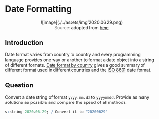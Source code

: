 # Date Formatting

<span style="display:block;text-align:center">
![image](./../assets/img/2020.06.29.png)
</span>
<span style="display:block;text-align:center"><font color="grey">Source: </font>adopted from <a href="https://miro.medium.com/max/1000/1*-OWHNb_sgI29JR7BjO51jw.png">here</a></span>

## Introduction
Date format varies from country to country and every programming language provides one way or another to format a date object into a string of different formats. [Date format by country][DateFormat] gives a good summary of different format used in different countries and the [ISO 8601][ISO-8601] date format. 

## Question
Convert a date string of format ``yyyy.mm.dd`` to ``yyyymmdd``. Provide as many solutions as possible and compare the speed of all methods.

```q
s:string 2020.06.29; / Convert it to "20200629"
```

[DateFormat]: https://en.wikipedia.org/wiki/Date_format_by_country
[ISO-8601]: https://www.iso.org/iso-8601-date-and-time-format.html
